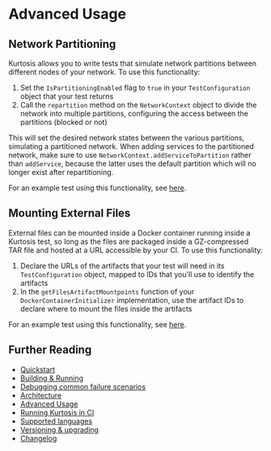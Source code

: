 Advanced Usage
==============

Network Partitioning
--------------------
Kurtosis allows you to write tests that simulate network partitions between different nodes of your network. To use this functionality:

1. Set the `IsPartitioningEnabled` flag to `true` in your `TestConfiguration` object that your test returns
1. Call the `repartition` method on the `NetworkContext` object to divide the network into multiple partitions, configuring the access between the partitions (blocked or not)

This will set the desired network states between the various partitions, simulating a partitioned network. When adding services to the partitioned network, make sure to use `NetworkContext.addServiceToPartition` rather than `addService`, because the latter uses the default partition which will no longer exist after repartitioning.

For an example test using this functionality, see [here](https://github.com/kurtosis-tech/kurtosis-go/blob/develop/testsuite/testsuite_impl/network_partition_test/network_partition_test_.go).

Mounting External Files
-----------------------
External files can be mounted inside a Docker container running inside a Kurtosis test, so long as the files are packaged inside a GZ-compressed TAR file and hosted at a URL accessible by your CI. To use this functionality:

1. Declare the URLs of the artifacts that your test will need in its `TestConfiguration` object, mapped to IDs that you'll use to identify the artifacts
1. In the `getFilesArtifactMountpoints` function of your `DockerContainerInitializer` implementation, use the artifact IDs to declare where to mount the files inside the artifacts

For an example test using this functionality, see [here](https://github.com/kurtosis-tech/kurtosis-go/blob/develop/testsuite/testsuite_impl/files_artifact_mounting_test/files_artifact_mounting_test_.go).

Further Reading
---------------
* [Quickstart](./quickstart.md)
* [Building & Running](./building-and-running.md)
* [Debugging common failure scenarios](./debugging-failed-tests.md)
* [Architecture](./architecture.md)
* [Advanced Usage](./advanced-usage.md)
* [Running Kurtosis in CI](./running-in-ci.md)
* [Supported languages](./supported-languages.md)
* [Versioning & upgrading](./versioning-and-upgrading.md)
* [Changelog](./changelog.md) 
